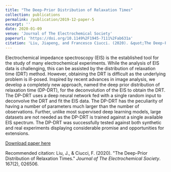 ```yaml
---
title: "The Deep-Prior Distribution of Relaxation Times"
collection: publications
permalink: /publication/2019-12-paper-5
excerpt: ''
date: 2020-01-09
venue: 'Journal of The Electrochemical Society'
paperurl: 'https://doi.org/10.1149%2F1945-7111%2Fab631a'
citation: 'Liu, Jiapeng, and Francesco Ciucci. (2020). &quot;The Deep-Prior Distribution of Relaxation Times.&quot; <i>Journal of The Electrochemical Society</i>. 167(2), 026506.'
---
```

Electrochemical impedance spectroscopy (EIS) is the established tool for the study of many electrochemical experiments. While the analysis of EIS data is challenging, this can be assisted by the distribution of relaxation time (DRT) method. However, obtaining the DRT is difficult as the underlying problem is ill-posed. Inspired by recent advances in image analysis, we develop a completely new approach, named the deep prior distribution of relaxation time (DP-DRT), for the deconvolution of the EIS to obtain the DRT. The DP-DRT uses a deep neural network fed with a single random input to deconvolve the DRT and fit the EIS data. The DP-DRT has the peculiarity of having a number of parameters much larger than the number of observations. Further, unlike most supervised deep learning models, large datasets are not needed as the DP-DRT is trained against a single available EIS spectrum. The DP-DRT was successfully tested against both synthetic and real experiments displaying considerable promise and opportunities for extensions.

[Download paper here](http://jiapeng-liu.github.io/files/paper5.pdf)

Recommended citation: Liu, J., & Ciucci, F. (2020). "The Deep-Prior Distribution of Relaxation Times." <i>Journal of The Electrochemical Society</i>. 167(2), 026506.
